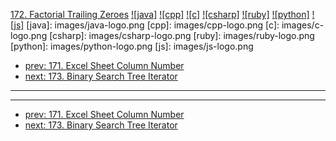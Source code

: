 [172. Factorial Trailing Zeroes](https://leetcode.com/problems/factorial-trailing-zeroes/)
[![java]](https://github.com/leetcode-study-group/leetcode-java-solutions/blob/master/172-factorial-trailing-zeroes.md)
[![cpp]](https://github.com/leetcode-study-group/leetcode-cpp-solutions/blob/master/172-factorial-trailing-zeroes.md)
[![c]](https://github.com/leetcode-study-group/leetcode-c-solutions/blob/master/172-factorial-trailing-zeroes.md)
[![csharp]](https://github.com/leetcode-study-group/leetcode-csharp-solutions/blob/master/172-factorial-trailing-zeroes.md)
[![ruby]](https://github.com/leetcode-study-group/leetcode-ruby-solutions/blob/master/172-factorial-trailing-zeroes.md)
[![python]](https://github.com/leetcode-study-group/leetcode-python-solutions/blob/master/172-factorial-trailing-zeroes.md)
[![js]](https://github.com/leetcode-study-group/leetcode-js-solutions/blob/master/172-factorial-trailing-zeroes.md)
[java]: images/java-logo.png
[cpp]: images/cpp-logo.png
[c]: images/c-logo.png
[csharp]: images/csharp-logo.png
[ruby]: images/ruby-logo.png
[python]: images/python-logo.png
[js]: images/js-logo.png

- [prev: 171. Excel Sheet Column Number](171-excel-sheet-column-number.md)
- [next: 173. Binary Search Tree Iterator](173-binary-search-tree-iterator.md)

---


---

- [prev: 171. Excel Sheet Column Number](171-excel-sheet-column-number.md)
- [next: 173. Binary Search Tree Iterator](173-binary-search-tree-iterator.md)
